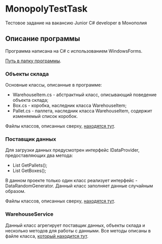 # MonopolyTestTask
Тестовое задание на вакансию Junior C# developer в Монополия
## Описание программы
Программа написана на C# с использованием WindowsForms.

[Путь в папку программы](MonopolyWarehouse/).

### Объекты склада
Основные классы, описанные в программе:
- WarehouseItem.cs - абстрактный класс, описывающий поведение объекта склада;
- Box.cs - коробка, наследник класса WarehouseItem;
- Pallet.cs - паллета, наследник класса WarehouseItem, содержит изменяемый список коробок.

Файлы классов, описанных сверху, [находятся тут](MonopolyWarehouse/WarehouseObjects).

### Поставщик данных
Для загрузки данных предусмотрен интерфейс IDataProvider, предоставляющих два метода:
- List<Pallet> GetPallets();
- List<Box> GetBoxes();

В данном проекте только один класс реализует интерфейс - DataRandomGenerator. 
Данный класс заполняет данные случайным образом.

Файлы классов, описанных сверху, [находятся тут](MonopolyWarehouse/WarehouseData).

### WarehouseService
Данный класс агрегирует поставщик данных, объекты склада и несколько методов для работы с данными.
Все методы описаны в файле класса, [который находится тут](MonopolyWarehouse/WarehouseService.cs).

